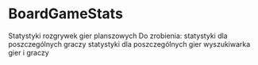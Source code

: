 # BoardGameStats
Statystyki rozgrywek gier planszowych
Do zrobienia:
statystyki dla poszczególnych graczy
statystyki dla poszczególnych gier
wyszukiwarka gier i graczy
